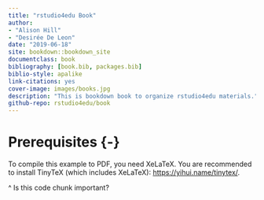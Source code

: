 ```yaml
--- 
title: "rstudio4edu Book"
author: 
- "Alison Hill" 
- "Desirée De Leon"
date: "2019-06-18"
site: bookdown::bookdown_site
documentclass: book
bibliography: [book.bib, packages.bib]
biblio-style: apalike
link-citations: yes
cover-image: images/books.jpg
description: "This is bookdown book to organize rstudio4edu materials."
github-repo: rstudio4edu/book
---
```


# Prerequisites {-}



To compile this example to PDF, you need XeLaTeX. You are recommended to install TinyTeX (which includes XeLaTeX): <https://yihui.name/tinytex/>.



^ Is this code chunk important?
